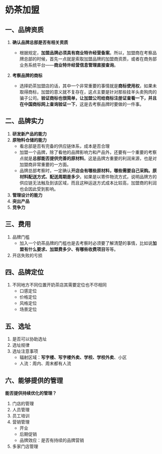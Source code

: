 # 奶茶加盟

## 一、品牌资质

1. **确认品牌总部是否有相关资质**

   - 根据规定，**加盟品牌必须具有商业特许经营备案**。所以，加盟商在考察品牌总部的时候，首先一点就是索取加盟品牌的加盟商资质，或者在商务部业务系统平台——**商业特许经营信息管理直接查询**。
2. **考察品牌的商标**
   - 选择奶茶加盟店的话，其中一个非常重要的事情就是**商标使用权**，如果未取得商标，加盟的意义就不复存在，这点主要是针对那些挂羊头卖狗肉的骗子公司。**验证商标也很简单，让加盟公司给商标注册证查看一下，并且在中国商标网上查询验证一下**，这是去考察品牌时要做的一件事。

## 二、品牌实力

1. **研发新产品的能力**
2. **原物料仓储的能力**
   - 看总部是否有完备的供应链体系，成本是否合理
   - 加盟一个品牌，除了看他的品牌影响力和产品外，还要有一个重要的考察点就是**总部能否提供完善的原材料**。这是品牌方重要的利润来源，也是对加盟商非常重要的一方面。
   - 品牌总部考察时，一定确认**开店会有哪些原材料，哪些需要自己采购。原材料配送方式、配送周期是多少**。如果是以寄件物流方式，说明品牌方的供应链无法触及到该区域，而且这种运送方式成本比较高，加盟商的利润也会因此受到影响。
5. **管理设计的能力**
6. **突出产品**
5. **竞争力**

## 三、费用

1. 品牌门槛
   - 加入一个奶茶品牌的门槛也是去考察时必须要了解清楚的事情，比如说**加盟有什么要求、加盟费多少、有哪些收费项目**等等。
2. 开店失败的亏损

## 四、品牌定位

1. 不同地方不同位置开奶茶店其需要定位也不尽相同
   - 口感定位
   - 价格定位
   - 风格定位
   - 场景定位

## 五、选址

1. 是否可以协助选址
2. 选址规律
3. 选址注意事项
   - 辐射区域：**写字楼、写字楼外卖、学校、学校外卖**、小区
   - 人流：周内、周末都有人流

## 六、能够提供的管理

**能否提供持续优化的管理？**

1. 门店的管理
2. 人员管理
3. 员工培训
4. 营销管理
   - 开业
   - 后期促销
   - 品牌效应：是否有持续的品牌营销
5. 多家门店管理

